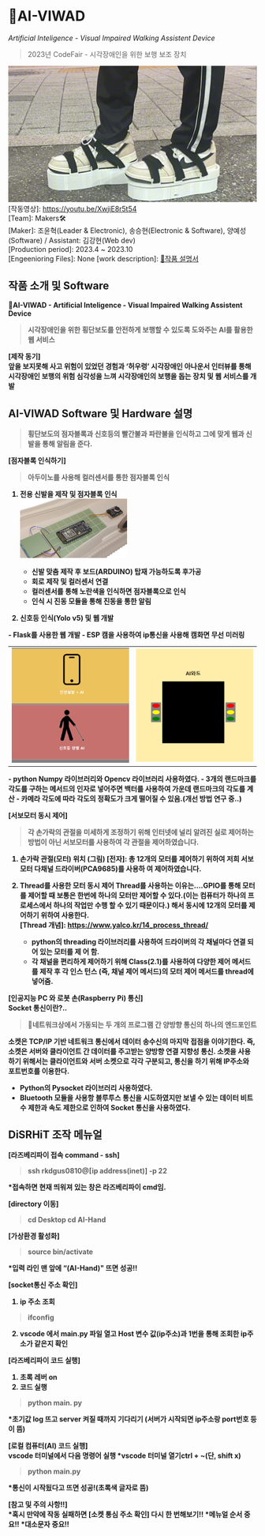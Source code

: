 # 🚦AI-VIWAD
*Artificial Inteligence - Visual Impaired Walking Assistent Device*<br>
> 2023년 CodeFair - 시각장애인을 위한 보행 보조 장치

<img src="\md - 작품 사진.png" title="AI-VIWAD"></img><br/>
[작동영상]: https://youtu.be/XwjiE8r5t54<br>
[Team]: Makers🛠️<br>
[Maker]: 조윤혁(Leader & Electronic), 송승현(Electronic & Software), 양예성(Software) / Assistant: 김강현(Web dev)<br>
[Production period]: 2023.4 ~ 2023.10<br>
[Engeenioring Files]: None
[work description]: [🔗작품 설명서](https://docs.google.com/document/d/1tyV2fjZkA8JoP6vy9Sr6bMmbAfNee75N/edit?usp=sharing&ouid=107164361597916380257&rtpof=true&sd=true)

## 작품 소개 및 Software

<strong><span style="font-size:big">🦾AI-VIWAD - Artificial Inteligence - Visual Impaired Walking Assistent Device</span><strong>

> 시각장애인을 위한 횡단보도를 안전하게 보행할 수 있도록 도와주는 AI를 활용한 웹 서비스

**[제작 동기]**<br>
앞을 보지못해 사고 위험이 있었던 경험과 ‘허우령’ 시각장애인 아나운서 인터뷰를 통해 시각장애인 보행의 위험 심각성을 느껴 시각장애인의 보행을 돕는 장치 및 웹 서비스를 개발<br>

## AI-VIWAD Software 및 Hardware 설명
>횡단보도의 점자블록과 신호등의 빨간불과 파란불을 인식하고 그에 맞게 웹과 신발을 통해 알림을 준다.

**[점자블록 인식하기]**<br>
>아두이노를 사용해 컬러센서를 통한 점자블록 인식

1. 전용 신발을 제작 및 점자블록 인식<br>
<img src="/md - 신발 내 장착.png"></img>
    - 신발 맞춤 제작 후 보드(ARDUINO) 탑재 가능하도록 후가공
    - 회로 제작 및 컬러센서 연결
    - 컬러센서를 통해 노란색을 인식하면 점자블록으로 인식
    - 인식 시 진동 모듈을 통해 진동을 통한 알림

2. 신호등 인식(Yolo v5) 및 웹 개발
<table>
<tr>
<td><img src="/md - 웹 홈화면.png" alt="웹 홈화면" width="300"/></td>
<td><img src="/md - 웹 캠화면.png" alt="웹 캠화면" width="300"/></td>
    - Flask를 사용한 웹 개발
    - ESP 캠을 사용하여 ip통신을 사용해 캠화면 무선 미러링
</tr>
</table>
    - python Numpy 라이브러리와 Opencv 라이브러리 사용하였다.
    - 3개의 랜드마크를 각도를 구하는 메서드의 인자로 넣어주면 백터를 사용하여 가운데 랜드마크의 		   각도를 계산
    - 카메라 각도에 따라 각도의 정확도가 크게 떨어질 수 있음.(개선 방법 연구 중..)

**[서보모터 동시 제어]**<br>
>각 손가락의 관절을 미세하게 조정하기 위해 인터넷에 널리 알려진 실로 제어하는 방법이 아닌 서보모터를 사용하여 각 관절을 제어하였습니다.

1. 손가락 관절(모터) 위치
    (그림)
    [전자]: 총 12개의 모터를 제어하기 위하여 저희 서보모터 다채널 드라이버(PCA9685)를 사용하
        여 제어하였습니다.

2. Thread를 사용한 모터 동시 제어
    Thread를 사용하는 이유는....GPIO를 통해 모터를 제어할 때 보통은 한번에 하나의 모터만 제어할 	수 있다.(이는 컴퓨터가 하나의 프로세스에서 하나의 작업만 수행 할 수 있기 때문이다.) 해서 동시에 	12개의 모터를 제어하기 위하여 사용한다.<br>
    [Thread 개념]: https://www.yalco.kr/14_process_thread/

    - python의 threading 라이브러리를 사용하여 드라이버의 각 채널마다 연결 되어 있는 모터를 제	어 함.
    - 각 채널을 편리하게 제어하기 위해 Class(2.1)를 사용하여 다양한 제어 메서드를 제작 후 각 인스	턴스	 (즉, 채널 제어 메서드)의 모터 제어 메서드를 thread에 넣어줌. 

**[인공지능 PC 와 로봇 손(Raspberry Pi) 통신]**<br>
Socket 통신이란?..
> 🔖네트워크상에서 가동되는 두 개의 프로그램 간 양방향 통신의 하나의 엔드포인트

소켓은 TCP/IP 기반 네트워크 통신에서 데이터 송수신의 마지막 접점을 이야기한다. 즉, 소켓은 서버와 클라이언트 간 데이터를 주고받는 양방향 연결 지향성 통신.
소켓을 사용하기 위해서는 클라이언트와 서버 소켓으로 각각 구분되고, 통신을 하기 위해 IP주소와 포트번호를 이용한다.
- Python의 Pysocket 라이브러리 사용하였다.
- Bluetooth 모듈을 사용항 블루투스 통신을 시도하였지만 보낼 수 있는 데이터 비트 수 제한과 속도 제한으로 인하여 Socket 통신을 사용하였다.


## DiSRHiT 조작 메뉴얼

**[라즈베리파이 접속 command - ssh]**
> ssh rkdgus0810@[ip address(inet)] -p 22

*접속하면 현재 띄워져 있는 창은 라즈베리파이 cmd임.

**[directory 이동]**
> cd Desktop
> cd AI-Hand

**[가상환경 활성화]**
> source bin/activate

*입력 라인 맨 앞에 “(AI-Hand)" 뜨면 성공!!

**[socket통신 주소 확인]**
1. ip 주소 조회
> ifconfig

2. vscode 에서 main.py 파일 열고 Host 변수 값(ip주소)과 1번을 통해 조회한 ip주소가 같은지 확인

**[라즈베리파이 코드 실행]**
1. 초록 레버 on
2. 코드 실행
> python main. py

*초기값 log 뜨고 server 켜질 때까지 기다리기
(서버가 시작되면 ip주소랑 port번호 등이 뜸)

**[로컬 컴퓨터(AI) 코드 실행]**
<br>vscode 터미널에서 다음 명령어 실행
*vscode 터미널 열기ctrl + ~(단, shift x)
> python main.py

*통신이 시작됬다고 뜨면 성공!(초록색 글자로 뜸)

**[참고 및 주의 사항!!]**<br>
*혹시 만약에 작동 실패하면 [소켓 통심 주소 확인] 다시 한 번해보기!!
*메뉴얼 순서 중요!!
*대소문자 중요!!
